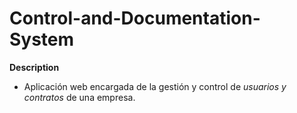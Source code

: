 # Control-and-Documentation-System
**Description**
  - Aplicación web encargada de la gestión y control de *usuarios y contratos* de una empresa. 
